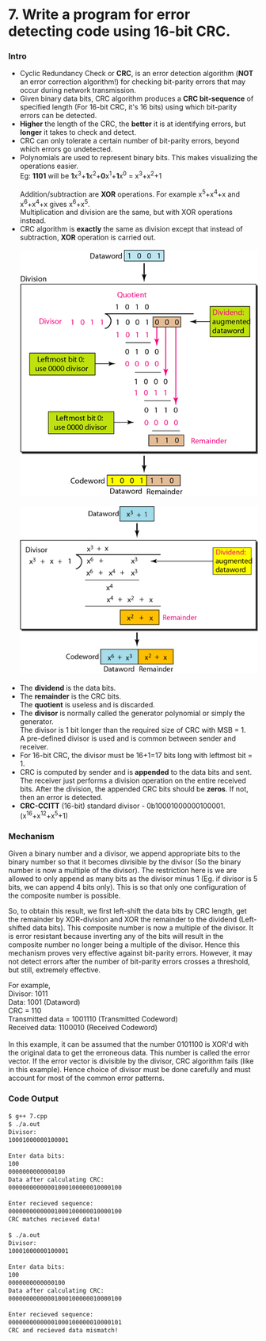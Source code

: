 # 7. Write a program for error detecting code using 16-bit CRC.

### Intro
* Cyclic Redundancy Check or **CRC**, is an error detection algorithm (**NOT** an error correction algorithm!) for checking bit-parity errors that may occur during network transmission.
* Given binary data bits, CRC algorithm produces a **CRC bit-sequence** of specified length (For 16-bit CRC, it's 16 bits) using which bit-parity errors can be detected.
* **Higher** the length of the CRC, the **better** it is at identifying errors, but **longer** it takes to check and detect.
* CRC can only tolerate a certain number of bit-parity errors, beyond which errors go undetected.
* Polynomials are used to represent binary bits. This makes visualizing the operations easier.<br>
  Eg:	**1101** will be **1**x<sup>3</sup>+**1**x<sup>2</sup>+**0**x<sup>1</sup>+**1**x<sup>0</sup> = x<sup>3</sup>+x<sup>2</sup>+1<br><br>
  Addition/subtraction are **XOR** operations. For example x<sup>5</sup>+x<sup>4</sup>+x and x<sup>6</sup>+x<sup>4</sup>+x gives x<sup>6</sup>+x<sup>5</sup>.<br>
  Multiplication and division are the same, but with XOR operations instead.
* CRC algorithm is **exactly** the same as division except that instead of subtraction, **XOR** operation is carried out.
<br><br><img src="../Images/7-1.png?raw=true" width="480px">
<br><br><img src="../Images/7-2.png?raw=true" width="480px">
<br><br>
* The **dividend** is the data bits.
* The **remainder** is the CRC bits. <br> The **quotient** is useless and is discarded.
* The **divisor** is normally called the generator polynomial or simply the generator. <br> The divisor is 1 bit longer than the required size of CRC with MSB = 1. <br> A pre-defined divisor is used and is common between sender and receiver.
* For 16-bit CRC, the divisor must be 16+1=17 bits long with leftmost bit = 1.
* CRC is computed by sender and is **appended** to the data bits and sent. <br> The receiver just performs a division operation on the entire received bits. After the division, the appended CRC bits should be **zeros**. If not, then an error is detected.
* **CRC-CCITT** (16-bit) standard divisor - 0b10001000000100001. (x<sup>16</sup>+x<sup>12</sup>+x<sup>5</sup>+1)

### Mechanism
Given a binary number and a divisor, we append appropriate bits to the binary number so that it becomes divisible by the divisor (So the binary number is now a multiple of the divisor). The restriction here is we are allowed to only append as many bits as the divisor minus 1 (Eg. if divisor is 5 bits, we can append 4 bits only). This is so that only one configuration of the composite number is possible.

So, to obtain this result, we first left-shift the data bits by CRC length, get the remainder by XOR-division and XOR the remainder to the dividend (Left-shifted data bits). This composite number is now a multiple of the divisor. It is error resistant because inverting any of the bits will result in the composite number no longer being a multiple of the divisor. Hence this mechanism proves very effective against bit-parity errors. However, it may not detect errors after the number of bit-parity errors crosses a threshold, but still, extremely effective.

For example,
<br> Divisor: 1011
<br> Data: 1001 (Dataword)
<br> CRC = 110
<br> Transmitted data = 1001110 (Transmitted Codeword)
<br> Received data: 1100010 (Received Codeword)
<br><br> In this example, it can be assumed that the number 0101100 is XOR'd with the original data to get the erroneous data. This number is called the error vector. If the error vector is divisible by the divisor, CRC algorithm fails (like in this example). Hence choice of divisor must be done carefully and must account for most of the common error patterns.

### Code Output
```
$ g++ 7.cpp
$ ./a.out
Divisor:
10001000000100001

Enter data bits:
100
0000000000000100
Data after calculating CRC:
00000000000001000100000010000100

Enter recieved sequence:
00000000000001000100000010000100
CRC matches recieved data!

$ ./a.out
Divisor:
10001000000100001

Enter data bits:
100
0000000000000100
Data after calculating CRC:
00000000000001000100000010000100

Enter recieved sequence:
00000000000001000100000010000101
CRC and recieved data mismatch!
```
